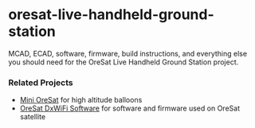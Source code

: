 # oresat-live-handheld-ground-station
MCAD, ECAD, software, firmware, build instructions, and everything else you should need for the OreSat Live Handheld Ground Station project.

### Related Projects
- [Mini OreSat](https://github.com/oresat/oresat-live-mini-oresat) for high altitude balloons
- [OreSat DxWiFi Software](https://github.com/oresat/oresat-dxwifi-software) for software and firmware used on OreSat satellite